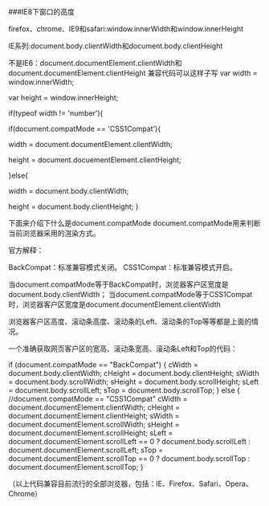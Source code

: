 ###IE8下窗口的高度

firefox、chrome、IE9和safari:window.innerWidth和window.innerHeight

IE系列:document.body.clientWidth和document.body.clientHeight

不是IE6：document.documentElement.clientWidth和document.documentElement.clientHeight
兼容代码可以这样子写
var width = window.innerWidth;

var height = window.innerHeight;

if(typeof width != 'number'){

if(document.compatMode == 'CSS1Compat'){

width = document.documentElement.clientWidth;

height = document.docuementElement.clientHeight;

}else{

width = document.body.clientWidth;

height = document.body.clientHeight;
}

下面来介绍下什么是document.compatMode
document.compatMode用来判断当前浏览器采用的渲染方式。

官方解释：

BackCompat：标准兼容模式关闭。
CSS1Compat：标准兼容模式开启。

当document.compatMode等于BackCompat时，浏览器客户区宽度是document.body.clientWidth；
当document.compatMode等于CSS1Compat时，浏览器客户区宽度是document.documentElement.clientWidth

浏览器客户区高度、滚动条高度、滚动条的Left、滚动条的Top等等都是上面的情况。

一个准确获取网页客户区的宽高、滚动条宽高、滚动条Left和Top的代码：

if (document.compatMode == "BackCompat") {
cWidth = document.body.clientWidth;
cHeight = document.body.clientHeight;
sWidth = document.body.scrollWidth;
sHeight = document.body.scrollHeight;
sLeft = document.body.scrollLeft;
sTop = document.body.scrollTop;
}
else { //document.compatMode == "CSS1Compat"
cWidth = document.documentElement.clientWidth;
cHeight = document.documentElement.clientHeight;
sWidth = document.documentElement.scrollWidth;
sHeight = document.documentElement.scrollHeight;
sLeft = document.documentElement.scrollLeft == 0 ? document.body.scrollLeft : document.documentElement.scrollLeft;
sTop = document.documentElement.scrollTop == 0 ? document.body.scrollTop : document.documentElement.scrollTop;
}

（以上代码兼容目前流行的全部浏览器，包括：IE、Firefox、Safari、Opera、Chrome）